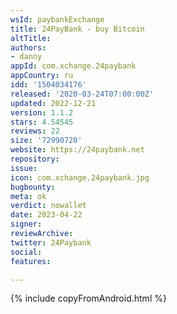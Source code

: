 ```yaml
---
wsId: paybankExchange
title: 24PayBank - buy Bitcoin
altTitle: 
authors:
- danny 
appId: com.xchange.24paybank
appCountry: ru
idd: '1504034176'
released: '2020-03-24T07:00:00Z'
updated: 2022-12-21
version: 1.1.2
stars: 4.54545
reviews: 22
size: '72990720'
website: https://24paybank.net
repository: 
issue: 
icon: com.xchange.24paybank.jpg
bugbounty: 
meta: ok
verdict: nowallet
date: 2023-04-22
signer: 
reviewArchive: 
twitter: 24Paybank
social: 
features: 

---
```


{% include copyFromAndroid.html %}

